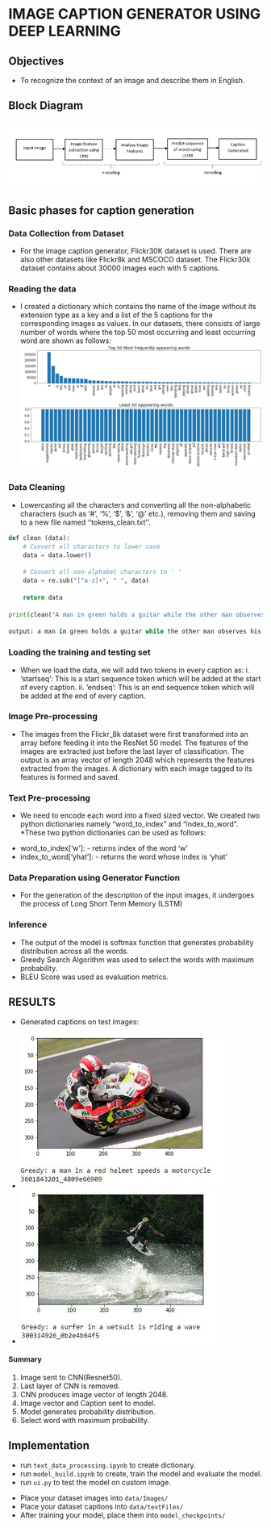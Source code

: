 # IMAGE CAPTION GENERATOR USING DEEP LEARNING

## Objectives
* To recognize the context of an image and describe them in English.

## Block Diagram
![](images/systemdiagram.PNG)

## Basic phases for caption generation

### Data Collection from Dataset
* For the image caption generator, Flickr30K dataset is used. There are also other datasets like Flickr8k and MSCOCO dataset. The Flickr30k dataset contains about 30000 images each with 5 captions.

### Reading the data
* I created a dictionary which contains the name of the image without its extension type as a key and a list of the 5 captions for the corresponding images as values. In our datasets, there consists of large number of words where the top 50 most occurring and least occurring word are shown as follows:
![](images/words.JPG)

### Data Cleaning
* Lowercasting all the characters and converting all the non-alphabetic characters (such as ‘#’, ‘%’, ‘$’, ‘&’, ‘@’ etc.), removing them and saving to a new file named ‘‘tokens_clean.txt’’. 
```python
def clean (data):
    # Convert all characters to lower case
    data = data.lower()

    # Convert all non-alphabet characters to ' '
    data = re.sub("[^a-z]+", " ", data)

    return data
	
print(clean("A man in green holds a guitar while the other man observes his shirt ."))

output: a man in green holds a guitar while the other man observes his shirt
```

### Loading the training and testing set
* When we load the data, we will add two tokens in every caption as:
i. ‘startseq’: This is a start sequence token which will be added at the start of every
caption.
ii. ‘endseq’: This is an end sequence token which will be added at the end of every
caption.

### Image Pre-processing
* The images from the Flickr_8k dataset were first transformed into an array before feeding it into the ResNet 50 model. The features of the images are extracted just before the last layer of classification. The output is an array vector of length 2048 which represents the features extracted from the images. A dictionary with each image tagged to its features is formed and saved. 

### Text Pre-processing
* We need to encode each word into a fixed sized vector. We created two python dictionaries namely “word_to_index” and “index_to_word”.
*These two python dictionaries can be used as follows:
- word_to_index[‘w’]: - returns index of the word ‘w’
- index_to_word[‘yhat’]: - returns the word whose index is ‘yhat’

### Data Preparation using Generator Function
* For the generation of the description of the input images, it undergoes the process of Long Short Term Memory (LSTM)

### Inference
* The output of the model is softmax function that generates probability distribution across all the words.
* Greedy Search Algorithm was used to select the words with maximum probability.
* BLEU Score was used as evaluation metrics.

## RESULTS
* Generated captions on test images:
- ![](images/caption3.JPG)
- ![](images/caption4.JPG)

#### Summary
1. Image sent to CNN(Resnet50).
2. Last layer of CNN is removed.
3. CNN produces image vector of length 2048.
4. Image vector and Caption sent to model.
5. Model generates probability distribution.
6. Select word with maximum probability.

## Implementation
- run ```text_data_processing.ipynb``` to create dictionary.
- run ```model_build.ipynb``` to create, train the model and evaluate the model.
- run ```ui.py``` to test the model on custom image.

* Place your dataset images into ```data/Images/```
* Place your dataset captions into ```data/textFiles/```
* After training your model, place them into ```model_checkpoints/```

